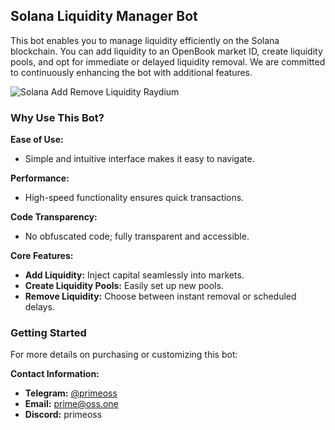 ## Solana Liquidity Manager Bot

This bot enables you to manage liquidity efficiently on the Solana blockchain. You can add liquidity to an OpenBook market ID, create liquidity pools, and opt for immediate or delayed liquidity removal. We are committed to continuously enhancing the bot with additional features.

![Solana Add Remove Liquidity Raydium](https://i.ibb.co/gRsjN9r/raydium-liquidity-remover-adder.png)

### Why Use This Bot?

**Ease of Use:**
- Simple and intuitive interface makes it easy to navigate.

**Performance:**
- High-speed functionality ensures quick transactions.

**Code Transparency:**
- No obfuscated code; fully transparent and accessible.

**Core Features:**
- **Add Liquidity:** Inject capital seamlessly into markets.
- **Create Liquidity Pools:** Easily set up new pools.
- **Remove Liquidity:** Choose between instant removal or scheduled delays.

### Getting Started

For more details on purchasing or customizing this bot:

**Contact Information:**
- **Telegram:** [@primeoss](https://t.me/primeoss)
- **Email:** [prime@oss.one](mailto:prime@oss.one)
- **Discord:** primeoss
